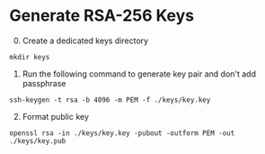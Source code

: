 # Generate RSA-256 Keys

0. Create a dedicated keys directory

```
mkdir keys
```

1. Run the following command to generate key pair and don't add passphrase

```
ssh-keygen -t rsa -b 4096 -m PEM -f ./keys/key.key
```

2. Format public key

```
openssl rsa -in ./keys/key.key -pubout -outform PEM -out ./keys/key.pub
```